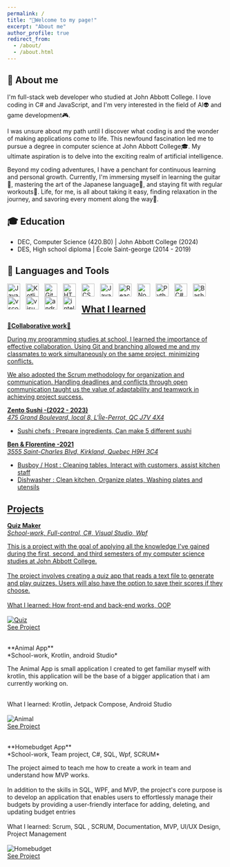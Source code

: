 ```yaml
---
permalink: /
title: "🍹Welcome to my page!"
excerpt: "About me"
author_profile: true
redirect_from: 
  - /about/
  - /about.html
---
```

## 🍂 About me
I'm full-stack web developer who studied at John Abbott College. I love coding in C# and JavaScript, and I'm very interested in the field of AI👽 and game development🎮.

I was unsure about my path until I discover what coding is and the wonder of making applications come to life. This newfound fascination led me to pursue a degree in computer science at John Abbott College🎓. My ultimate aspiration is to delve into the exciting realm of artificial intelligence.

Beyond my coding adventures, I have a penchant for continuous learning and personal growth. Currently, I'm immersing myself in learning the guitar🎸, mastering the art of the Japanese language🗾, and staying fit with regular workouts💪. Life, for me, is all about taking it easy, finding relaxation in the journey, and savoring every moment along the way🚩.

## 🎓 Education
- DEC, Computer Science (420.B0) | John Abbott College (2024)								       		
- DES, High school diploma	     | École Saint-george (2014 - 2019)	 			        	

## 🧰 Languages and Tools

<a href="https://www.java.com/en/"><img align="left" alt="Java" width="30px" style="padding-right:10px;" src="https://cdn.jsdelivr.net/gh/devicons/devicon/icons/java/java-original.svg"/>
<a href="https://kotlinlang.org/"><img align="left" alt="Kotlin" width="30px" style="padding-right:10px;" src="https://cdn.jsdelivr.net/gh/devicons/devicon/icons/kotlin/kotlin-original.svg" />
<a href="https://git-scm.com/"><img align="left" alt="Git" width="30px" style="padding-right:10px;" src="https://cdn.jsdelivr.net/gh/devicons/devicon/icons/git/git-original.svg" />
<a href="https://developer.mozilla.org/en-US/docs/Web/HTML"><img align="left" alt="HTML" width="30px" style="padding-right:10px;" src="https://cdn.jsdelivr.net/gh/devicons/devicon/icons/html5/html5-plain.svg" />
<a href="https://developer.mozilla.org/en-US/docs/Web/CSS"><img align="left" alt="CSS" width="30px" style="padding-right:10px;" src="https://cdn.jsdelivr.net/gh/devicons/devicon/icons/css3/css3-plain.svg" />
<a href="https://www.javascript.com/"><img align="left" alt="JavaScript" width="30px" style="padding-right:10px;" src="https://cdn.jsdelivr.net/gh/devicons/devicon/icons/javascript/javascript-plain.svg" />
<a href="https://react.dev/"><img align="left" alt="React" width="30px" style="padding-right:10px;" src="https://cdn.jsdelivr.net/gh/devicons/devicon/icons/react/react-original.svg" />
<a href="https://nodejs.org/en"><img align="left" alt="NodeJS" width="30px" style="padding-right:10px;" src="https://cdn.jsdelivr.net/gh/devicons/devicon/icons/nodejs/nodejs-original.svg" />
<a href="https://www.python.org/"><img align="left" alt="Python" width="30px" style="padding-right:10px;" src="https://cdn.jsdelivr.net/gh/devicons/devicon/icons/python/python-plain.svg" />
<a href="https://learn.microsoft.com/en-us/dotnet/csharp/"><img align="left" alt="C#" width="30px" style="padding-right:10px;" src="https://cdn.jsdelivr.net/gh/devicons/devicon/icons/csharp/csharp-line.svg" />
<a href="https://www.gnu.org/software/bash/"><img align="left" alt="Bash" width="30px" style="padding-right:10px;" src="https://cdn.jsdelivr.net/gh/devicons/devicon/icons/bash/bash-original.svg" />
<a href="https://code.visualstudio.com/"><img align="left" alt="vscode" width="30px" style="padding-right:10px;" src="https://cdn.jsdelivr.net/gh/devicons/devicon/icons/vscode/vscode-original.svg" />
<a href="https://visualstudio.microsoft.com/"><img align="left" alt="visualstudio" width="30px" style="padding-right:10px;" src="https://cdn.jsdelivr.net/gh/devicons/devicon/icons/visualstudio/visualstudio-plain.svg" />
<a href="https://developer.android.com/"><img align="left" alt="androidstudio" width="30px" style="padding-right:10px;" src="https://cdn.jsdelivr.net/gh/devicons/devicon/icons/androidstudio/androidstudio-original.svg" />
<a href="https://www.jetbrains.com/idea/"><img align="left" alt="intellij" width="30px" style="padding-right:10px;" src="https://cdn.jsdelivr.net/gh/devicons/devicon/icons/intellij/intellij-original.svg" />
<br />

## What I learned
**👥Collaborative work👥**
<br>

During my programming studies at school, I learned the importance of effective collaboration. Using Git and branching allowed me and my classmates to work simultaneously on the same project, minimizing conflicts.

We also adopted the Scrum methodology for organization and communication. Handling deadlines and conflicts through open communication taught us the value of adaptability and teamwork in achieving project success.

**Zento Sushi -(2022 - 2023)**
<br>
*475 Grand Boulevard, local 8, L'Île-Perrot, QC J7V 4X4*
- Sushi chefs : Prepare ingredients, Can make 5 different sushi

**Ben & Florentine -2021**
<br>
*3555 Saint-Charles Blvd, Kirkland, Quebec H9H 3C4*
- Busboy / Host : Cleaning tables, Interact with customers, assist kitchen staff
- Dishwasher : Clean kitchen, Organize plates, Washing plates and utensils

## Projects
**Quiz Maker**
<br>
*School-work, Full-control, C#, Visual Studio, Wpf*

This is a project with the goal of applying all the knowledge I've gained during the first, second, and third semesters 
of my computer science studies at John Abbott College.
<br><br>
The project involves creating a quiz app that reads a text file 
to generate and play quizzes. Users will also have the option to save their scores if they choose. 
<br><br>What I learned: How front-end and back-end works, OOP
<br><br>
![Quiz](./assets/img/Quiz.png)
<br>[See Project](https://github.com/Yensan2B/Quiz_Maker)

<br>
**Animal App**
<br>
*School-work, Krotlin, android Studio*

The Animal App is small application I created to get familiar myself with krotlin, this application will be the base of a bigger application that i am currently working on.

<br>What I learned: Krotlin, Jetpack Compose, Android Studio
<br><br>
![Animal](./assets/img/Animal.png)
<br>[See Project](https://github.com/Yensan2B/Animal_app)

<br>
**Homebudget App**
<br>
*School-work, Team project, C#, SQL, Wpf, SCRUM*

The project aimed to teach me how to create a work in team and understand how MVP works.
<br><br>
In addition to the skills in SQL, WPF, and MVP, the project's core purpose is to develop an application that enables users to effortlessly manage their budgets by providing a user-friendly interface for adding, deleting, and updating budget entries
<br><br>What I learned: Scrum, SQL , SCRUM, Documentation, MVP, UI/UX Design, Project Management
<br><br>
![Homebudget](./assets/img/Homebudget.png)
<br>[See Project](https://github.com/Yensan2B/Joe-HomeBudget)